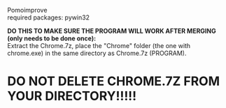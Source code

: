 Pomoimprove  
required packages:
pywin32


**DO THIS TO MAKE SURE THE PROGRAM WILL WORK AFTER MERGING (only needs to be done once):**  
Extract the Chrome.7z, place the "Chrome" folder (the one with chrome.exe) in the same directory as Chrome.7z (PROGRAM).

# **DO NOT DELETE CHROME.7Z FROM YOUR DIRECTORY!!!!!**
